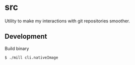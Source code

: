 src
====

Utility to make my interactions with git repositories smoother.


Development
-----------

Build binary
```sh
$ ./mill cli.nativeImage
```

